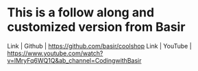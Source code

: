 # This is a follow along and customized version from Basir 

Link | Github | https://github.com/basir/coolshop
Link | YouTube | https://www.youtube.com/watch?v=lMryFq6WQ1Q&ab_channel=CodingwithBasir
